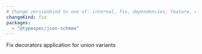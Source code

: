 ```yaml
---
# Change versionKind to one of: internal, fix, dependencies, feature, deprecation, breaking
changeKind: fix
packages:
  - "@typespec/json-schema"
---
```


Fix decorators application for union variants
